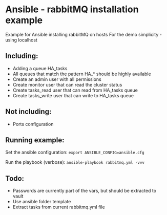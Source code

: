   
# Ansible - rabbitMQ installation example

Example for Ansible installing rabbitMQ on hosts 
For the demo simplicity - using localhost

## Including:

 - Adding a queue HA_tasks
 - All queues that match the pattern HA_* should be highly available
 - Create an admin user with all permissions
 - Create monitor user that can read the cluster status
 - Create tasks_read user that can read from HA_tasks queue
 - Create tasks_write user that can write to HA_tasks queue

## Not including:

- Ports configuration


## Running example:
Set the ansible configuration: 
`export ANSIBLE_CONFIG=ansible.cfg`

Run the playbook (verbose):
`ansible-playbook rabbitmq.yml -vvv`

## Todo:

 - Passwords are currently part of the vars, but should be extracted to vault
- Use ansible folder template
- Extract tasks from current rabbitmq.yml file
